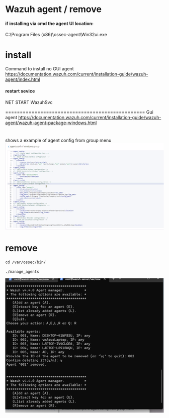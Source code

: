 # Wazuh agent / remove
#### if installing via cmd the agent UI location:
C:\Program Files (x86)\ossec-agent\Win32ui.exe

# install 
Command to install no GUI agent
https://documentation.wazuh.com/current/installation-guide/wazuh-agent/index.html

#### restart sevice
NET START WazuhSvc

================================================
Gui agent
https://documentation.wazuh.com/current/installation-guide/wazuh-agent/wazuh-agent-package-windows.html
#
shows a example of agent config from group menu
![wazuh conf.PNG](../_resources/wazuh%20conf.PNG)



# remove 
```
cd /var/ossec/bin/
```
```
./manage_agents
```

![002.png](../_resources/002.png)


